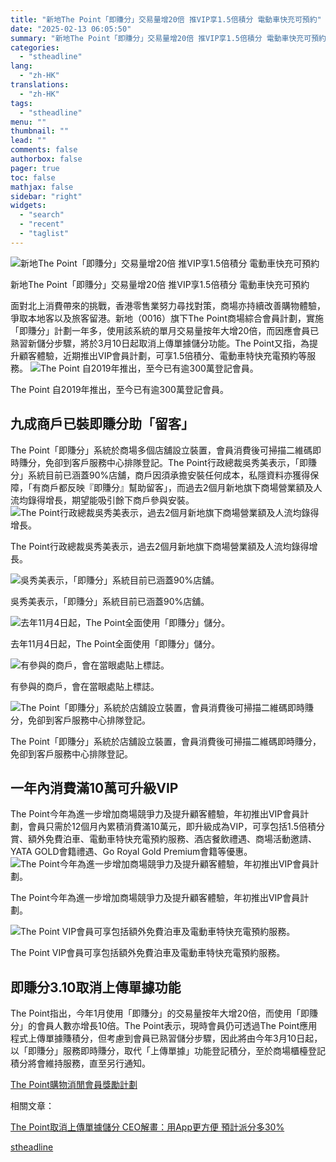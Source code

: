 ```yaml
---
title: "新地The Point「即賺分」交易量增20倍 推VIP享1.5倍積分 電動車快充可預約"
date: "2025-02-13 06:05:50"
summary: "新地The Point「即賺分」交易量增20倍 推VIP享1.5倍積分 電動車快充可預約  ..."
categories:
  - "stheadline"
lang:
  - "zh-HK"
translations:
  - "zh-HK"
tags:
  - "stheadline"
menu: ""
thumbnail: ""
lead: ""
comments: false
authorbox: false
pager: true
toc: false
mathjax: false
sidebar: "right"
widgets:
  - "search"
  - "recent"
  - "taglist"
---
```


![新地The Point「即賺分」交易量增20倍 推VIP享1.5倍積分 電動車快充可預約](https://image.stheadline.com/f/680p0/0x0/100/none/26927f64b5cbf5cca80a050ac0e8260e/stheadline/inewsmedia/20250212/_2025021218412579540.jpg)

新地The Point「即賺分」交易量增20倍 推VIP享1.5倍積分 電動車快充可預約




面對北上消費帶來的挑戰，香港零售業努力尋找對策，商場亦持續改善購物體驗，爭取本地客以及旅客留港。新地（0016）旗下The Point商場綜合會員計劃，實施「即賺分」計劃一年多，使用該系統的單月交易量按年大增20倍，而因應會員已熟習新儲分步驟，將於3月10日起取消上傳單據儲分功能。The Point又指，為提升顧客體驗，近期推出VIP會員計劃，可享1.5倍積分、電動車特快充電預約等服務。
 ![The Point 自2019年推出，至今已有逾300萬登記會員。](https://image.hkhl.hk/f/1024p0/0x0/100/none/f2f68d01568680a85b8293c6a2e95952/2025-02/WhatsApp_Image_2025-02-12_at_18_08_36.jpeg)


The Point 自2019年推出，至今已有逾300萬登記會員。




九成商戶已裝即賺分助「留客」
--------------

The Point「即賺分」系統於商場多個店舖設立裝置，會員消費後可掃描二維碼即時賺分，免卻到客戶服務中心排隊登記。The Point行政總裁吳秀美表示，「即賺分」系統目前已涵蓋90%店舖，商戶因須承擔安裝任何成本，私隱資料亦獲得保障，「有商戶都反映『即賺分』幫助留客」，而過去2個月新地旗下商場營業額及人流均錄得增長，期望能吸引餘下商戶參與安裝。
 ![The Point行政總裁吳秀美表示，過去2個月新地旗下商場營業額及人流均錄得增長。](https://image.hkhl.hk/f/1024p0/0x0/100/none/c1b5e5cd93a92a12e86b3c1621cab154/2024-09/BS240913TP18.jpg)


The Point行政總裁吳秀美表示，過去2個月新地旗下商場營業額及人流均錄得增長。



 ![吳秀美表示，「即賺分」系統目前已涵蓋90%店舖。](https://image.hkhl.hk/f/1024p0/0x0/100/none/6829cb0a48db3b8e81a9dcff8733d867/2024-09/BS240913TP07_1_.jpg)


吳秀美表示，「即賺分」系統目前已涵蓋90%店舖。



 ![去年11月4日起，The Point全面使用「即賺分」儲分。](https://image.hkhl.hk/f/1024p0/0x0/100/none/3e126cc31312b7188525adab9f636080/2024-09/BS240913TP08_1_.jpg)


去年11月4日起，The Point全面使用「即賺分」儲分。



 ![有參與的商戶，會在當眼處貼上標誌。](https://image.hkhl.hk/f/1024p0/0x0/100/none/04908a8ecd27a1e91758a0c239c05626/2024-09/BS240913TP03.jpg)


有參與的商戶，會在當眼處貼上標誌。



 ![The Point「即賺分」系統於店舖設立裝置，會員消費後可掃描二維碼即時賺分，免卻到客戶服務中心排隊登記。](https://image.hkhl.hk/f/1024p0/0x0/100/none/01141ab9630a34f9066486dac0b46b2c/2024-09/BS240913TP10.jpg)


The Point「即賺分」系統於店舖設立裝置，會員消費後可掃描二維碼即時賺分，免卻到客戶服務中心排隊登記。




一年內消費滿10萬可升級VIP
---------------

The Point今年為進一步增加商場競爭力及提升顧客體驗，年初推出VIP會員計劃，會員只需於12個月內累積消費滿10萬元，即升級成為VIP，可享包括1.5倍積分賞、額外免費泊車、電動車特快充電預約服務、酒店餐飲禮遇、商場活動邀請、YATA GOLD會籍禮遇、Go Royal Gold Premium會籍等優惠。
 ![The Point今年為進一步增加商場競爭力及提升顧客體驗，年初推出VIP會員計劃。](https://image.hkhl.hk/f/1024p0/0x0/100/none/cd74303a60ab019c47a76ca8468ec1e2/2025-02/2025-02-12_180746.jpg)


The Point今年為進一步增加商場競爭力及提升顧客體驗，年初推出VIP會員計劃。



 ![The Point VIP會員可享包括額外免費泊車及電動車特快充電預約服務。](https://image.hkhl.hk/f/1024p0/0x0/100/none/d2001d66085a1f32cbc2f7448fbf04c4/2025-02/EV_.png)


The Point VIP會員可享包括額外免費泊車及電動車特快充電預約服務。




即賺分3.10取消上傳單據功能
---------------

The Point指出，今年1月使用「即賺分」的交易量按年大增20倍，而使用「即賺分」的會員人數亦增長10倍。The Point表示，現時會員仍可透過The Point應用程式上傳單據賺積分，但考慮到會員已熟習儲分步驟，因此將由今年3月10日起，以「即賺分」服務即時賺分，取代「上傳單據」功能登記積分，至於商場櫃檯登記積分將會維持服務，直至另行通知。

[The Point購物消閒會員獎勵計劃](https://www.thepoint.com.hk/tc/)

相關文章：

[The Point取消上傳單據儲分 CEO解畫：用App更方便 預計派分多30%](https://www.stheadline.com/investment/3382605/)

[stheadline](https://std.stheadline.com/realtime/article/2052395/即時-財經-新地The-Point-即賺分-交易量增20倍-推VIP享1-5倍積分-電動車快充可預約)
